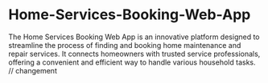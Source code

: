 # Home-Services-Booking-Web-App
The Home Services Booking Web App is an innovative platform designed to streamline the process of finding and booking home maintenance and repair services. It connects homeowners with trusted service professionals, offering a convenient and efficient way to handle various household tasks.
// changement
